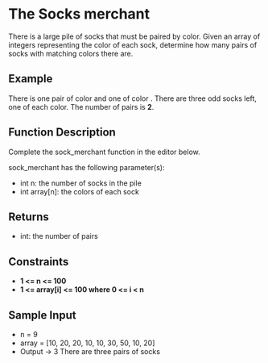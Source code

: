 # The Socks merchant

There is a large pile of socks that must be paired by color. Given an array of integers representing the color of each sock, determine how many pairs of socks with matching colors there are.

## Example


There is one pair of color  and one of color . There are three odd socks left, one of each color. The number of pairs is <b>2</b>.

## Function Description

Complete the sock_merchant function in the editor below.

sock_merchant has the following parameter(s):

* int n: the number of socks in the pile 
* int array[n]: the colors of each sock

## Returns

* int: the number of pairs

## Constraints
* <b>1 <=  n <= 100
* 1 <=  array[i] <= 100 where 0 <= i < n </b>

## Sample Input


* n = 9
* array = [10, 20, 20, 10, 10, 30, 50, 10, 20]
* Output -> 3
There are three pairs of socks